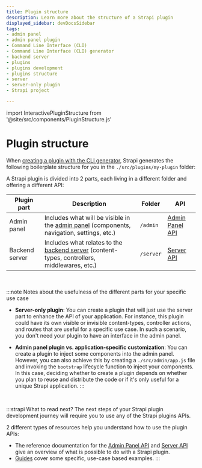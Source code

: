 ```yaml
---
title: Plugin structure
description: Learn more about the structure of a Strapi plugin
displayed_sidebar: devDocsSidebar
tags:
- admin panel
- admin panel plugin
- Command Line Interface (CLI)
- Command Line Interface (CLI) generator
- backend server
- plugins
- plugins development
- plugins structure
- server
- server-only plugin
- Strapi project

---
```


import InteractivePluginStructure from '@site/src/components/PluginStructure.js'

# Plugin structure

When [creating a plugin with the CLI generator](/dev-docs/plugins/development/create-a-plugin), Strapi generates the following boilerplate structure for you in the `./src/plugins/my-plugin` folder:

<InteractivePluginStructure />

A Strapi plugin is divided into 2 parts, each living in a different folder and offering a different API:

| Plugin part | Description | Folder       | API |
|-------------|-------------|--------------|-----|
| Admin panel | Includes what will be visible in the [admin panel](/user-docs/intro) (components, navigation, settings, etc.) | `/admin` |[Admin Panel API](/dev-docs/plugins/admin-panel-api)|
| Backend server | Includes what relates to the [backend server](/dev-docs/backend-customization) (content-types, controllers, middlewares, etc.) |`/server` |[Server API](/dev-docs/plugins/server-api)|

<br />

:::note Notes about the usefulness of the different parts for your specific use case
- **Server-only plugin**: You can create a plugin that will just use the server part to enhance the API of your application. For instance, this plugin could have its own visible or invisible content-types, controller actions, and routes that are useful for a specific use case. In such a scenario, you don't need your plugin to have an interface in the admin panel.

- **Admin panel plugin vs. application-specific customization**: You can create a plugin to inject some components into the admin panel. However, you can also achieve this by creating a `./src/admin/app.js` file and invoking the `bootstrap` lifecycle function to inject your components. In this case, deciding whether to create a plugin depends on whether you plan to reuse and distribute the code or if it's only useful for a unique Strapi application.
:::

<br/>

:::strapi What to read next?
The next steps of your Strapi plugin development journey will require you to use any of the Strapi plugins APIs.

2 different types of resources help you understand how to use the plugin APIs:

- The reference documentation for the [Admin Panel API](/dev-docs/plugins/admin-panel-api) and [Server API](/dev-docs/plugins/server-api) give an overview of what is possible to do with a Strapi plugin.
- [Guides](/dev-docs/plugins/developing-plugins#guides) cover some specific, use-case based examples.
:::
